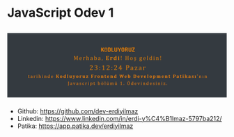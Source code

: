 # JavaScript Odev 1
![](/img/Ekran%20g%C3%B6r%C3%BCnt%C3%BCs%C3%BC%202023-05-28%20231234.png)
---
- Github: https://github.com/dev-erdiyilmaz
- Linkedin: https://www.linkedin.com/in/erdi-y%C4%B1lmaz-5797ba212/
- Patika: https://app.patika.dev/erdiyilmaz